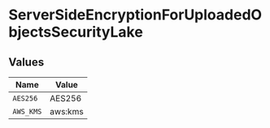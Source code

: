 # ServerSideEncryptionForUploadedObjectsSecurityLake


## Values

| Name      | Value     |
| --------- | --------- |
| `AES256`  | AES256    |
| `AWS_KMS` | aws:kms   |
